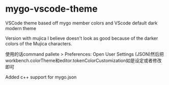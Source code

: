 # mygo-vscode-theme
VSCode theme based off mygo member colors and VScode default dark modern theme

Version with mujica I believe doesn't look as good because of the darker colors of the Mujica characters. 

使用的话command pallete > Preferences: Open User Settings (JSON)然后把workbench.colorTheme和editor.tokenColorCustomization如是设定或者修改即可

Added c++ support for mygo.json
